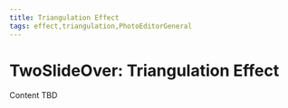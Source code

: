 ```yaml
---
title: Triangulation Effect
tags: effect,triangulation,PhotoEditorGeneral
---
```


# TwoSlideOver: Triangulation Effect

Content TBD
